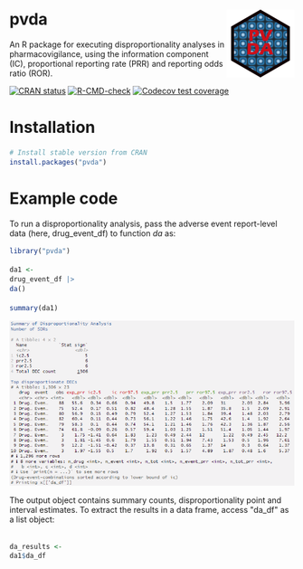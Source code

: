 # pvda <a href="https://oskargauffin.github.io/pvda/"><img src="man/figures/logo.png" align="right" height="120" alt="pvda website" /></a>

An R package for executing disproportionality analyses in pharmacovigilance, using the information component (IC), proportional reporting rate (PRR) and reporting odds ratio (ROR). 

<!-- badges: start -->
[![CRAN status](https://www.r-pkg.org/badges/version/pvda)](https://CRAN.R-project.org/package=pvda)
[![R-CMD-check](https://github.com/OskarGauffin/pvda/actions/workflows/R-CMD-check.yaml/badge.svg)](https://github.com/OskarGauffin/pvda/actions/workflows/R-CMD-check.yaml)
[![Codecov test coverage](https://codecov.io/gh/OskarGauffin/pvda/branch/main/graph/badge.svg)](https://app.codecov.io/gh/OskarGauffin/pvda?branch=main)
<!-- badges: end -->

# Installation

``` r
# Install stable version from CRAN 
install.packages("pvda")
```

# Example code
To run a disproportionality analysis, pass the adverse event report-level data (here, drug_event_df) to function *da* as:

``` r
library("pvda")

da1 <- 
drug_event_df |> 
da()

summary(da1)
```

![Summary console output](vignettes/summary_console_printout.png)

The output object contains summary counts, disproportionality point and interval estimates. To extract the results in a data frame, access "da_df" as a list object:

``` r

da_results <- 
da1$da_df
```




